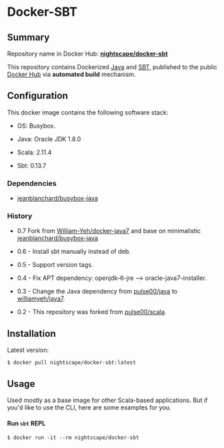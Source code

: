 Docker-SBT
============

## Summary

Repository name in Docker Hub: **[nightscape/docker-sbt](https://registry.hub.docker.com/u/nightscape/docker-sbt/)**

This repository contains Dockerized [Java](https://www.java.com/) and [SBT](http://www.scala-sbt.org), published to the public [Docker Hub](https://registry.hub.docker.com/) via **automated build** mechanism.



## Configuration

This docker image contains the following software stack:

- OS: Busybox.

- Java: Oracle JDK 1.8.0

- Scala: 2.11.4

- Sbt: 0.13.7



### Dependencies

* [jeanblanchard/busybox-java](https://github.com/jeanblanchard/docker-busybox-java)


### History

* 0.7 Fork from [William-Yeh/docker-java7](https://github.com/William-Yeh/docker-java7) and base on minimalistic [jeanblanchard/busybox-java](https://github.com/jeanblanchard/docker-busybox-java)

* 0.6 - Install sbt manually instead of deb.

* 0.5 - Support version tags.

* 0.4 - Fix APT dependency: openjdk-6-jre --> oracle-java7-installer.

* 0.3 - Change the Java dependency from [pulse00/java](https://github.com/dubture-dockerfiles/java) to [williamyeh/java7](https://github.com/William-Yeh/docker-java7).

* 0.2 - This repository was forked from [pulse00/scala](https://registry.hub.docker.com/u/pulse00/scala/).




## Installation


Latest version:

   ```
   $ docker pull nightscape/docker-sbt:latest
   ```



## Usage

Used mostly as a base image for other Scala-based applications. But if you'd like to use the CLI, here are some examples for you.


#### Run `sbt` REPL

```
$ docker run -it --rm nightscape/docker-sbt
```
